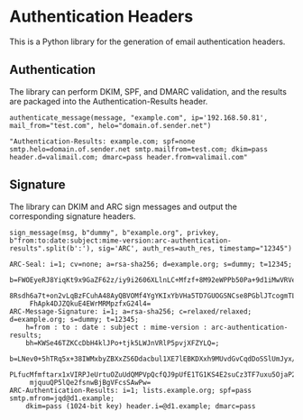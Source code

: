 # Authentication Headers
This is a Python library for the generation of email authentication headers.

## Authentication
The library can perform DKIM, SPF, and DMARC validation, and the results are packaged into the Authentication-Results header.

```
authenticate_message(message, "example.com", ip='192.168.50.81', mail_from="test.com", helo="domain.of.sender.net")

"Authentication-Results: example.com; spf=none smtp.helo=domain.of.sender.net smtp.mailfrom=test.com; dkim=pass header.d=valimail.com; dmarc=pass header.from=valimail.com"
````

## Signature
The library can DKIM and ARC sign messages and output the corresponding signature headers.

```
sign_message(msg, b"dummy", b"example.org", privkey, b"from:to:date:subject:mime-version:arc-authentication-results".split(b':'), sig='ARC', auth_res=auth_res, timestamp="12345")

ARC-Seal: i=1; cv=none; a=rsa-sha256; d=example.org; s=dummy; t=12345; 
    b=FWOEyeRJ8YiqKt9x9GaZF62z/iy9i2606XLlnLC+Mfzf+8M92eWPPb50Pa+9d1iMwVRVeE
     8Rsdh6a7t+on2vLqBzFCuhA48AyQBVOMf4YgYKIxYbVHa5TD7GUOGSNCse8PGblJTcogmTL7
     FhApk4DJZQkuE4EWrMRMpzfxG24l4=
ARC-Message-Signature: i=1; a=rsa-sha256; c=relaxed/relaxed; d=example.org; s=dummy; t=12345; 
    h=from : to : date : subject : mime-version : arc-authentication-results; 
    bh=KWSe46TZKCcDbH4klJPo+tjk5LWJnVRlP5pvjXFZYLQ=; 
    b=LNev0+5hTRq5x+38IWMxbyZBXxZS6Ddacbul1XE7lEBKDXxh9MUvdGvCqdDoSSlUmJyx/s
     PLfucMfmftarx1xVIRPJeUrtuOZuUdQMPVpQcfQJ9pUfE1TG1KS4E2suCz3TF7uxu5OjaP21
     mjquuQP5lQe2fsnwBjBgVFcsSAwPw=
ARC-Authentication-Results: i=1; lists.example.org; spf=pass smtp.mfrom=jqd@d1.example; 
    dkim=pass (1024-bit key) header.i=@d1.example; dmarc=pass
```
